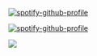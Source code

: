 <!--
**QiKeO/QiKeO** is a ✨ _special_ ✨ repository because its `README.md` (this file) appears on your GitHub profile.

Here are some ideas to get you started:

- 🔭 I’m currently working on ...
- 🌱 I’m currently learning ...
- 👯 I’m looking to collaborate on ...
- 🤔 I’m looking for help with ...
- 💬 Ask me about ...
- 📫 How to reach me: ...
- 😄 Pronouns: ...
- ⚡ Fun fact: ...
![](http://github-profile-summary-cards.vercel.app/api/cards/repos-per-language?username=QiKeO&theme=default)
![](http://github-profile-summary-cards.vercel.app/api/cards/repos-per-language?username=QiKeO&theme=default)
![](http://github-profile-summary-cards.vercel.app/api/cards/repos-per-language?username=QiKeO&theme=default)
![](http://github-profile-summary-cards.vercel.app/api/cards/repos-per-language?username=QiKeO&theme=default)
-->
[![spotify-github-profile](https://spotify-github-profile.vercel.app/api/view?uid=31pvdohpucd4iewynax3k7qucr4i&cover_image=true&theme=default&show_offline=false&background_color=121212&interchange=false&bar_color=53b14f&bar_color_cover=false)](https://github.com/kittinan/spotify-github-profile)

[![spotify-github-profile](https://spotify-github-profile.vercel.app/api/view?uid=31pvdohpucd4iewynax3k7qucr4i&cover_image=true&theme=novatorem&show_offline=false&background_color=121212&interchange=false&bar_color=53b14f&bar_color_cover=false)](https://github.com/kittinan/spotify-github-profile)

![](http://github-profile-summary-cards.vercel.app/api/cards/profile-details?username=QiKeO&theme=default)

